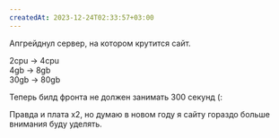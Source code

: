 ```yaml
---
createdAt: 2023-12-24T02:33:57+03:00
---
```


Апгрейднул сервер, на котором крутится сайт.

2cpu → 4cpu
<br>
4gb → 8gb
<br>
30gb → 80gb 

Теперь билд фронта не должен занимать 300 секунд (:

Правда и плата х2, но думаю в новом году я сайту гораздо больше внимания буду уделять. 
